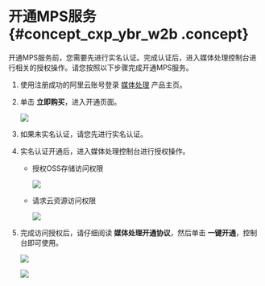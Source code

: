 # 开通MPS服务 {#concept_cxp_ybr_w2b .concept}

开通MPS服务前，您需要先进行实名认证。完成认证后，进入媒体处理控制台进行相关的授权操作。请您按照以下步骤完成开通MPS服务。

1.  使用注册成功的阿里云账号登录 [媒体处理](https://www.alibabacloud.com/zh/product/mts?spm=a3c0i.7919406.905353.dznavproductsj2.5072077c40G3Zf) 产品主页。
2.  单击 **立即购买**，进入开通页面。

    ![](http://static-aliyun-doc.oss-cn-hangzhou.aliyuncs.com/assets/img/11349/15392613129883_zh-CN.png)

3.  如果未实名认证，请您先进行实名认证。
4.  实名认证开通后，进入媒体处理控制台进行授权操作。
    -   授权OSS存储访问权限

        ![](http://static-aliyun-doc.oss-cn-hangzhou.aliyuncs.com/assets/img/11349/15392613129884_zh-CN.png)

    -   请求云资源访问权限

        ![](http://static-aliyun-doc.oss-cn-hangzhou.aliyuncs.com/assets/img/11349/15392613129885_zh-CN.png)

5.  完成访问授权后，请仔细阅读 **媒体处理开通协议**，然后单击 **一键开通**，控制台即可使用。

    ![](http://static-aliyun-doc.oss-cn-hangzhou.aliyuncs.com/assets/img/11349/15392613129886_zh-CN.png)

    ![](http://static-aliyun-doc.oss-cn-hangzhou.aliyuncs.com/assets/img/11349/15392613129887_zh-CN.png)


